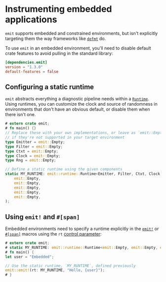 # Instrumenting embedded applications

`emit` supports embedded and constrained environments, but isn't explicitly targeting them the way frameworks like [`defmt`](https://docs.rs/defmt/latest/defmt/) do.

To use `emit` in an embedded environment, you'll need to disable default crate features to avoid pulling in the standard library:

```toml
[dependencies.emit]
version = "1.3.0"
default-features = false
```

## Configuring a static runtime

`emit` abstracts everything a diagnostic pipeline needs within a [`Runtime`](../reference/architecture.md#runtimes). Using runtimes, you can customize the clock and source of randomness in environments that don't have an obvious default, or disable them when there isn't one.

```rust
# extern crate emit;
# fn main() {}
// Replace these with your own implementations, or leave as `emit::Empty`
// if they're not supported in your target environment
type Emitter = emit::Empty;
type Filter = emit::Empty;
type Ctxt = emit::Empty;
type Clock = emit::Empty;
type Rng = emit::Empty;

// Define a static runtime using the given components
static MY_RUNTIME: emit::runtime::Runtime<Emitter, Filter, Ctxt, Clock, Rng> = emit::runtime::Runtime::build(
    emit::Empty,
    emit::Empty,
    emit::Empty,
    emit::Empty,
    emit::Empty,
);
```

## Using `emit!` and `#[span]`

Embedded environments need to specify a runtime explicitly in the [`emit!`](https://docs.rs/emit/1.3.0/emit/macro.emit.html) or [`#[span]`](https://docs.rs/emit/1.3.0/emit/attr.span.html) macros using the `rt` [control parameter](../reference/control-parameters.md):

```rust
# extern crate emit;
# static MY_RUNTIME: emit::runtime::Runtime<emit::Empty, emit::Empty, emit::Empty, emit::Empty, emit::Empty> = emit::runtime::Runtime::build(emit::Empty, emit::Empty, emit::Empty, emit::Empty, emit::Empty);
# fn main() {
let user = "Embedded";

// Use the static runtime, `MY_RUNTIME`, defined previously
emit::emit!(rt: MY_RUNTIME, "Hello, {user}");
# }
```
